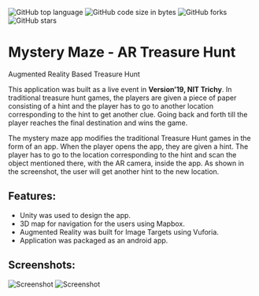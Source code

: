 ![GitHub top language](https://img.shields.io/github/languages/top/vaibhavvikas/mystery-maze)
![GitHub code size in bytes](https://img.shields.io/github/languages/code-size/vaibhavvikas/mystery-maze)
![GitHub forks](https://img.shields.io/github/forks/vaibhavvikas/mystery-maze)
![GitHub stars](https://img.shields.io/github/stars/vaibhavvikas/mystery-maze)

# Mystery Maze - AR Treasure Hunt
Augmented Reality Based Treasure Hunt

This application was built as a live event in <b>Version’19, NIT Trichy</b>.
In traditional treasure hunt games, the players are given a piece of paper consisting of a hint and the player has to go to another location corresponding to the hint to get another clue. Going back and forth till the player reaches the final destination and wins the game.

The mystery maze app modifies the traditional Treasure Hunt games in the form of an app. When the player opens the app, they are given a hint. The player has to go to the location corresponding to the hint and scan the object mentioned there, with the AR camera, inside the app. As shown in the screenshot, the user will get another hint to the new location.

## Features:
- Unity was used to design the app.
- 3D map for navigation for the users using Mapbox.
- Augmented Reality was built for Image Targets using Vuforia.
- Application was packaged as an android app.

## Screenshots:
![Screenshot](https://user-images.githubusercontent.com/28614457/168008213-0da73651-0365-49bd-91fc-ef746783da1b.jpg)
![Screenshot](https://user-images.githubusercontent.com/28614457/168008219-ae0625cf-ce15-4768-825e-9c4bc55a202f.jpg)

